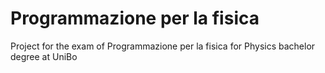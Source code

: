 # Programmazione per la fisica
Project for the exam of Programmazione per la fisica for Physics bachelor degree at UniBo
